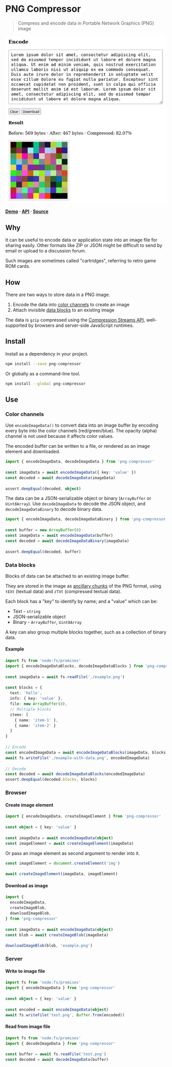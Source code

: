 # PNG Compressor

> Compress and encode data in Portable Network Graphics (PNG) image

![Screenshot](screenshot.jpg)

**[Demo](https://eliot-akira.github.io/png-compressor/) · [API](https://eliot-akira.github.io/png-compressor/api/) · [Source](https://github.com/eliot-akira/png-compressor)**

## Why

It can be useful to encode data or application state into an image file for sharing easily. Other formats like ZIP or JSON might be difficult to send by email or upload to a discussion forum.

Such images are sometimes called "cartridges", referring to retro game ROM cards.

## How

There are two ways to store data in a PNG image.

1. Encode the data into [color channels](#color-channels) to create an image
2. Attach invisible [data blocks](#data-blocks) to an existing image

The data is `gzip` compressed using the [Compression Streams API](https://developer.mozilla.org/en-US/docs/Web/API/Compression_Streams_API), well-supported by browsers and server-side JavaScript runtimes.

## Install

Install as a dependency in your project.

```sh
npm install --save png-compressor
```

Or globally as a command-line tool.

```sh
npm install --global png-compressor
```

## Use

### Color channels

Use `encodeImageData()` to convert data into an image buffer by encoding every byte into the color channels (red/green/blue). The opacity (alpha) channel is not used because it affects color values.

The encoded buffer can be written to a file, or rendered as an image element and downloaded.

```ts
import { encodeImageData, decodeImageData } from 'png-compressor'

const imageData = await encodeImageData({ key: 'value' })
const decoded = await decodeImageData(imageData)

assert.deepEqual(decoded, object)
```

The data can be a JSON-serializable object or binary (`ArrayBuffer` or `Uint8Array`). Use `decodeImageData` to decode the JSON object, and `decodeImageDataBinary` to decode binary data.

```ts
import { encodeImageData, decodeImageDataBinary } from 'png-compressor'

const buffer = new ArrayBuffer(8)
const imageData = await encodeImageData(buffer)
const decoded = await decodeImageDataBinary(imageData)

assert.deepEqual(decoded, buffer)
```

### Data blocks

Blocks of data can be attached to an existing image buffer.

They are stored in the image as [ancillary chunks](https://www.w3.org/TR/2003/REC-PNG-20031110/#11Ancillary-chunks) of the PNG format, using `tEXt` (textual data) and `zTXt` (compressed textual data).

Each block has a "key" to identify by name; and a "value" which can be:

- Text - `string`
- JSON-serializable object
- Binary - `ArrayBuffer`, `Uint8Array`

A key can also group multiple blocks together, such as a collection of binary data.

#### Example

```ts
import fs from 'node:fs/promises'
import { encodeImageDataBlocks, decodeImageDataBlocks } from 'png-compressor'

const imageData = await fs.readFile('./example.png')

const blocks = {
  text: 'hello',
  info: { key: 'value' },
  file: new ArrayBuffer(8),
  // Multiple blocks
  items: [
    { name: 'item-1' },
    { name: 'item-2' }
  ]
}

// Encode
const encodedImageData = await encodeImageDataBlocks(imageData, blocks)
await fs.writeFile('./example-with-data.png', encodedImageData)

// Decode
const decoded = await decodeImageDataBlocks(encodedImageData)
assert.deepEqual(decoded.blocks, blocks)
```

### Browser

#### Create image element

```ts
import { encodeImageData, createImageElement } from 'png-compressor'

const object = { key: 'value' }

const imageData = await encodeImageData(object)
const imageElement = await createImageElement(imageData)
```

Or pass an image element as second argument to render into it.

```ts
const imageElement = document.createElement('img')

await createImageElement(imageData, imageElement)
```

#### Download as image

```ts
import {
  encodeImageData,
  createImageBlob,
  downloadImageBlob,
} from 'png-compressor'

const imageData = await encodeImageData(object)
const blob = await createImageBlob(imageData)

downloadImageBlob(blob, 'example.png')
```

### Server

#### Write to image file

```ts
import fs from 'node:fs/promises'
import { encodeImageData } from 'png-compressor'

const object = { key: 'value' }

const encoded = await encodeImageData(object)
await fs.writeFile('test.png', Buffer.from(encoded))
```

#### Read from image file

```ts
import fs from 'node:fs/promises'
import { decodeImageData } from 'png-compressor'

const buffer = await fs.readFile('test.png')
const decoded = await decodeImageData(buffer)
```
